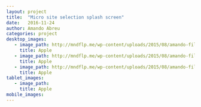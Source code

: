 ```yaml
---
layout: project
title:  "Micro site selection splash screen"
date:   2016-11-24
author: Amando Abreu
categories: project
desktop_images:
   - image_path: http://mndflp.me/wp-content/uploads/2015/08/amando-filipe-splash.jpg
     title: Apple
   - image_path: http://mndflp.me/wp-content/uploads/2015/08/amando-filipe-splash-2.jpg
     title: Apple
   - image_path: http://mndflp.me/wp-content/uploads/2015/08/amando-filipe-splash-3.jpg
     title: Apple
tablet_images:
   - image_path: 
     title: Apple
mobile_images:
---
```

